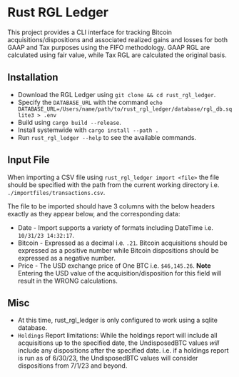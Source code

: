 # Rust RGL Ledger
This project provides a CLI interface for tracking Bitcoin acquisitions/dispositions and associated realized gains and losses for both GAAP and Tax purposes using the FIFO methodology. GAAP RGL are calculated using fair value, while Tax RGL are calculated the original basis.

## Installation
* Download the RGL Ledger using `git clone && cd rust_rgl_ledger`.
* Specify the `DATABASE_URL` with the command `echo DATABASE_URL=/Users/name/path/to/rust_rgl_ledger/database/rgl_db.sqlite3 > .env`
* Build using `cargo build --release`.
* Install systemwide with `cargo install --path .`
* Run `rust_rgl_ledger --help` to see the available commands.

## Input File
When importing a CSV file using `rust_rgl_ledger import <file>` the file should be specified with the path from the current working directory i.e. `./importfiles/transactions.csv`.

The file to be imported should have 3 columns with the below headers exactly as they appear below, and the corresponding data:
* Date - Import supports a variety of formats including DateTime i.e. `10/31/23 14:32:17`.
* Bitcoin - Expressed as a decimal i.e. `.21`. Bitcoin acquisitions should be expressed as a positive number while Bitcoin dispositions should be expressed as a negative number.
* Price - The USD exchange price of One BTC i.e. `$46,145.26`. **Note** Entering the USD value of the acquisition/disposition for this field will result in the WRONG calculations.

## Misc
* At this time, rust_rgl_ledger is only configured to work using a sqlite database.
* `Holdings` Report limitations: While the holdings report will include all acquisitions up to the specified date, the UndisposedBTC values *will* include any dispositions after the specified date. i.e. if a holdings report is run as of 6/30/23, the UndisposedBTC values will consider dispositions from 7/1/23 and beyond.